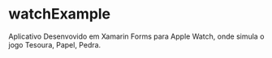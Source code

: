 # watchExample
Aplicativo Desenvovido em Xamarin Forms para Apple Watch, onde simula o jogo Tesoura, Papel, Pedra.
